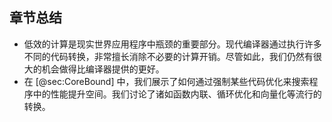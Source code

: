 ## 章节总结 

* 低效的计算是现实世界应用程序中瓶颈的重要部分。现代编译器通过执行许多不同的代码转换，非常擅长消除不必要的计算开销。尽管如此，我们仍然有很大的机会做得比编译器提供的更好。
* 在 [@sec:CoreBound] 中，我们展示了如何通过强制某些代码优化来搜索程序中的性能提升空间。我们讨论了诸如函数内联、循环优化和向量化等流行的转换。

